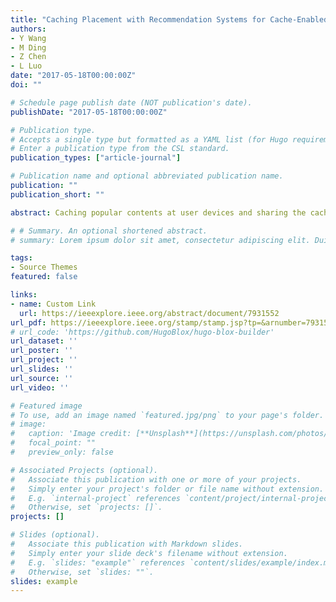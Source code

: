 ```yaml
---
title: "Caching Placement with Recommendation Systems for Cache-Enabled Mobile Social Networks"
authors:
- Y Wang
- M Ding
- Z Chen
- L Luo
date: "2017-05-18T00:00:00Z"
doi: ""

# Schedule page publish date (NOT publication's date).
publishDate: "2017-05-18T00:00:00Z"

# Publication type.
# Accepts a single type but formatted as a YAML list (for Hugo requirements).
# Enter a publication type from the CSL standard.
publication_types: ["article-journal"]

# Publication name and optional abbreviated publication name.
publication: ""
publication_short: ""

abstract: Caching popular contents at user devices and sharing the cached content among users is one promising solution to alleviate the heavy base station burden in mobile social networks. In this letter, we investigate social relationships and physical coupling among users, and, then, choose one important user (IU) as a helper to cache target contents and other users can get contents from IUs devices. In particular, because users tend to pay more attention to contents they interested in, a recommendation system with caching placement is proposed to maximize the offloading probability for mobile social networks. We then improve the system to combine three operations: pre-filtering, collaborative filtering algorithm, and latent factor algorithm. Finally, simulation results show the proposed recommendation system-based caching placement scheme achieves a great performance gain over existing approaches, and indicate that important user devices should cache files that recommended most to users.

# # Summary. An optional shortened abstract.
# summary: Lorem ipsum dolor sit amet, consectetur adipiscing elit. Duis posuere tellus ac convallis placerat. Proin tincidunt magna sed ex sollicitudin condimentum.

tags:
- Source Themes
featured: false

links:
- name: Custom Link
  url: https://ieeexplore.ieee.org/abstract/document/7931552
url_pdf: https://ieeexplore.ieee.org/stamp/stamp.jsp?tp=&arnumber=7931552
# url_code: 'https://github.com/HugoBlox/hugo-blox-builder'
url_dataset: ''
url_poster: ''
url_project: ''
url_slides: ''
url_source: ''
url_video: ''

# Featured image
# To use, add an image named `featured.jpg/png` to your page's folder. 
# image:
#   caption: 'Image credit: [**Unsplash**](https://unsplash.com/photos/s9CC2SKySJM)'
#   focal_point: ""
#   preview_only: false

# Associated Projects (optional).
#   Associate this publication with one or more of your projects.
#   Simply enter your project's folder or file name without extension.
#   E.g. `internal-project` references `content/project/internal-project/index.md`.
#   Otherwise, set `projects: []`.
projects: []

# Slides (optional).
#   Associate this publication with Markdown slides.
#   Simply enter your slide deck's filename without extension.
#   E.g. `slides: "example"` references `content/slides/example/index.md`.
#   Otherwise, set `slides: ""`.
slides: example
---
```

